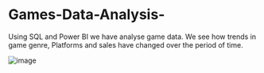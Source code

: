 # Games-Data-Analysis-
Using SQL and Power BI we have analyse game data. We see how trends in game genre, Platforms and sales have changed over the period of time. 

![image](https://github.com/Nayan-github11/Games-Data-Analysis-/assets/122141219/ee0edc97-0aa8-456e-b8d1-99e656517c26)

